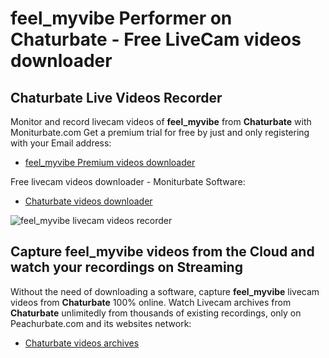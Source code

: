 # feel_myvibe Performer on Chaturbate - Free LiveCam videos downloader

## Chaturbate Live Videos Recorder

Monitor and record livecam videos of **feel_myvibe** from **Chaturbate** with Moniturbate.com
Get a premium trial for free by just and only registering with your Email address:
* [feel_myvibe Premium videos downloader](https://moniturbate.com/request-demo-licence-key.html)

Free livecam videos downloader - Moniturbate Software:
* [Chaturbate videos downloader](https://moniturbate.com/moniturbate-download-software.html)

![feel_myvibe livecam videos recorder](https://peachurnet.com/templates/moniturbate-software.png)


## Capture feel_myvibe videos from the Cloud and watch your recordings on Streaming

Without the need of downloading a software, capture **feel_myvibe** livecam videos from **Chaturbate** 100% online.
Watch Livecam archives from **Chaturbate** unlimitedly from thousands of existing recordings, only on Peachurbate.com and its websites network:
* [Chaturbate videos archives](https://peachurnet.com/)